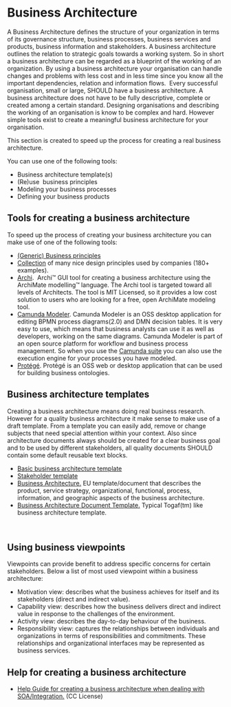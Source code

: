 # Business Architecture


A Business Architecture defines the structure of your organization in
terms of its governance structure, business processes, business services
and products, business information and stakeholders. A business
architecture outlines the relation to strategic goals towards a working
system. So in short a business architecture can be regarded as a
blueprint of the working of an organization. By using a business
architecture your organisation can handle changes and problems with less
cost and in less time since you know all the important dependencies,
relation and information flows.  Every successful organisation, small or
large, SHOULD have a business architecture. A business architecture does
not have to be fully descriptive, complete or created among a certain
standard. Designing organisations and describing the working of an
organisation is know to be complex and hard. However simple tools exist
to create a meaningful business architecture for your organisation.

This section is created to speed up the process for creating a real
business architecture.

You can use one of the following tools:

-   Business architecture template(s)
-   (Re)use  business principles
-   Modeling your business processes
-   Defining your business products

## Tools for creating a business architecture


To speed up the process of creating your business architecture you can
make use of one of the following tools:

-   [(Generic) Business principles](https://nocomplexity.com/business-principles/)
-   [Collection]( https://principles.design/) of many nice design principles used by companies (180+ examples). 
-   [Archi](http://www.archimatetool.com/).  Archi™ GUI tool for
    creating a business architecture using the ArchiMate
    modelling™ language. The Archi tool is targeted toward all levels
    of Architects. The tool is MIT Licensed, so it provides a low cost
    solution to users who are looking for a free, open ArchiMate
    modeling tool.
-   [Camunda Modeler](https://camunda.org/download/modeler/). Camunda
    Modeler is an OSS desktop application for editing BPMN
    process diagrams(2.0) and DMN decision tables. It is very easy to
    use, which means that business analysts can use it as well as
    developers, working on the same diagrams. Camunda Modeler is part of
    an open source platform for workflow and business
    process management. So when you use the [Camunda
    suite](https://camunda.org/) you can also use the execution engine
    for your processes you have modeled.
-   [Protégé](http://protege.stanford.edu/). Protégé is an OSS web or
    desktop application that can be used for building
    business ontologies.

## Business architecture templates


Creating a business architecture means doing real business research.
However for a quality business architecture it make sense to make use of
a draft template. From a template you can easily add, remove or change
subjects that need special attention within your context. Also since
architecture documents always should be created for a clear business
goal and to be used by different stakeholders, all quality documents
SHOULD contain some default reusable text blocks.

-   [Basic business architecture
    template](https://nocomplexity.com/basic-business-architecture-template/)
-   [Stakeholder
    template](https://nocomplexity.com/stakeholder-template/)
-   [Business Architecture.](https://ec.europa.eu/eurostat/cros/system/files/BA%20for%20validation.pdf_en)
    EU template/document that describes the product, service strategy,
    organizational, functional, process, information, and geographic
    aspects of the business architecture.
-   [Business Architecture
    Document Template.](http://opensdlc.org/support-files/SDLC-RUP-Control-of-Quality-Records.pdf)
    Typical Togaf(tm) like business architecture template.

 

## Using business viewpoints


Viewpoints can provide benefit to address specific concerns for certain
stakeholders. Below a list of most used viewpoint within a business
architecture:

-   Motivation view: describes what the business achieves for itself and
    its stakeholders (direct and indirect value).
-   Capability view: describes how the business delivers direct and
    indirect value in response to the challenges of the environment.
-   Activity view: describes the day-to-day behaviour of the business.
-   Responsibility view: captures the relationships between individuals
    and organizations in terms of responsibilities and commitments.
    These  relationships and organizational interfaces may be
    represented as business services.

## Help for creating a business architecture


-   [Help Guide for creating a business architecture when dealing
    with SOA/Integration.](http://www.soablueprint.com/yahoo_site_admin/assets/docs/SOAPOpinion_BusinessArchitecture.49175900.pdf)
    (CC License)

 

 